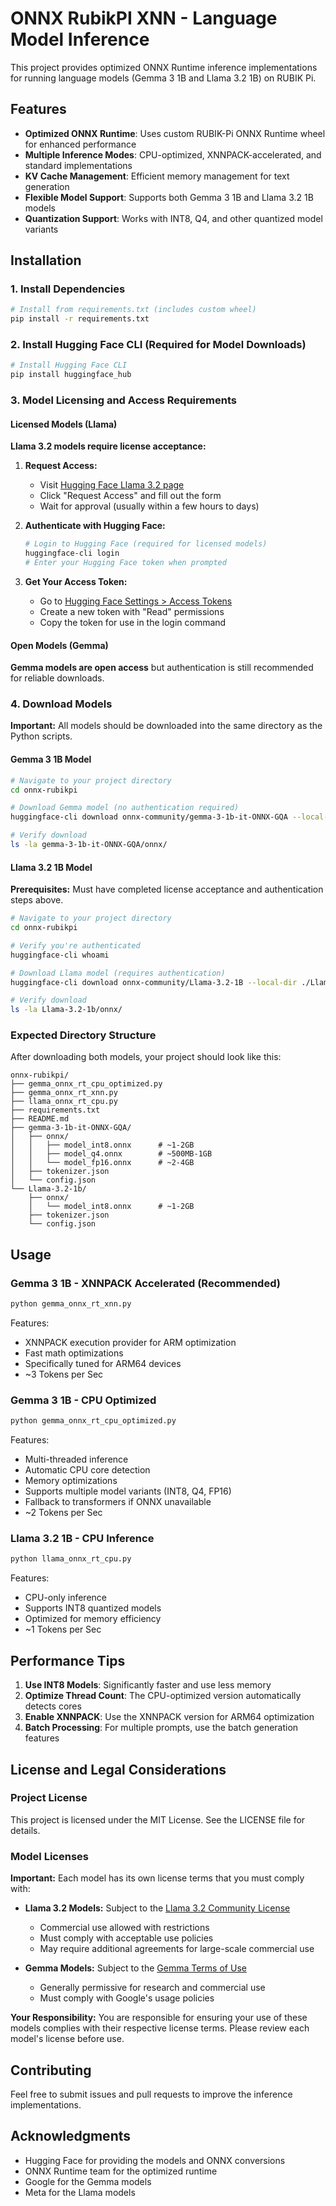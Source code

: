 # ONNX RubikPI XNN - Language Model Inference

This project provides optimized ONNX Runtime inference implementations for running language models (Gemma 3 1B and Llama 3.2 1B) on RUBIK Pi.

## Features

- **Optimized ONNX Runtime**: Uses custom RUBIK-Pi ONNX Runtime wheel for enhanced performance
- **Multiple Inference Modes**: CPU-optimized, XNNPACK-accelerated, and standard implementations
- **KV Cache Management**: Efficient memory management for text generation
- **Flexible Model Support**: Supports both Gemma 3 1B and Llama 3.2 1B models
- **Quantization Support**: Works with INT8, Q4, and other quantized model variants

## Installation

### 1. Install Dependencies

```bash
# Install from requirements.txt (includes custom wheel)
pip install -r requirements.txt
```

### 2. Install Hugging Face CLI (Required for Model Downloads)

```bash
# Install Hugging Face CLI
pip install huggingface_hub
```

### 3. Model Licensing and Access Requirements

#### Licensed Models (Llama)

**Llama 3.2 models require license acceptance:**

1. **Request Access:**
   - Visit [Hugging Face Llama 3.2 page](https://huggingface.co/onnx-community/Llama-3.2-1B)
   - Click "Request Access" and fill out the form
   - Wait for approval (usually within a few hours to days)

2. **Authenticate with Hugging Face:**
   ```bash
   # Login to Hugging Face (required for licensed models)
   huggingface-cli login
   # Enter your Hugging Face token when prompted
   ```

3. **Get Your Access Token:**
   - Go to [Hugging Face Settings > Access Tokens](https://huggingface.co/settings/tokens)
   - Create a new token with "Read" permissions
   - Copy the token for use in the login command

#### Open Models (Gemma)

**Gemma models are open access** but authentication is still recommended for reliable downloads.

### 4. Download Models

**Important:** All models should be downloaded into the same directory as the Python scripts.

#### Gemma 3 1B Model

```bash
# Navigate to your project directory
cd onnx-rubikpi

# Download Gemma model (no authentication required)
huggingface-cli download onnx-community/gemma-3-1b-it-ONNX-GQA --local-dir ./gemma-3-1b-it-ONNX-GQA

# Verify download
ls -la gemma-3-1b-it-ONNX-GQA/onnx/
```

#### Llama 3.2 1B Model

**Prerequisites:** Must have completed license acceptance and authentication steps above.

```bash
# Navigate to your project directory
cd onnx-rubikpi

# Verify you're authenticated
huggingface-cli whoami

# Download Llama model (requires authentication)
huggingface-cli download onnx-community/Llama-3.2-1B --local-dir ./Llama-3.2-1b

# Verify download
ls -la Llama-3.2-1b/onnx/
```


### Expected Directory Structure

After downloading both models, your project should look like this:

```
onnx-rubikpi/
├── gemma_onnx_rt_cpu_optimized.py
├── gemma_onnx_rt_xnn.py
├── llama_onnx_rt_cpu.py
├── requirements.txt
├── README.md
├── gemma-3-1b-it-ONNX-GQA/
│   ├── onnx/
│   │   ├── model_int8.onnx      # ~1-2GB
│   │   ├── model_q4.onnx        # ~500MB-1GB
│   │   └── model_fp16.onnx      # ~2-4GB
│   ├── tokenizer.json
│   └── config.json
└── Llama-3.2-1b/
    ├── onnx/
    │   └── model_int8.onnx      # ~1-2GB
    ├── tokenizer.json
    └── config.json
```


## Usage

### Gemma 3 1B - XNNPACK Accelerated (Recommended)

```bash
python gemma_onnx_rt_xnn.py
```

Features:
- XNNPACK execution provider for ARM optimization
- Fast math optimizations
- Specifically tuned for ARM64 devices
- ~3 Tokens per Sec


### Gemma 3 1B - CPU Optimized

```bash
python gemma_onnx_rt_cpu_optimized.py
```

Features:
- Multi-threaded inference
- Automatic CPU core detection
- Memory optimizations
- Supports multiple model variants (INT8, Q4, FP16)
- Fallback to transformers if ONNX unavailable
- ~2 Tokens per Sec

### Llama 3.2 1B - CPU Inference

```bash
python llama_onnx_rt_cpu.py
```

Features:
- CPU-only inference
- Supports INT8 quantized models
- Optimized for memory efficiency
- ~1 Tokens per Sec


## Performance Tips

1. **Use INT8 Models**: Significantly faster and use less memory
2. **Optimize Thread Count**: The CPU-optimized version automatically detects cores
3. **Enable XNNPACK**: Use the XNNPACK version for ARM64 optimization
4. **Batch Processing**: For multiple prompts, use the batch generation features

## License and Legal Considerations

### Project License
This project is licensed under the MIT License. See the LICENSE file for details.

### Model Licenses
**Important:** Each model has its own license terms that you must comply with:

- **Llama 3.2 Models:** Subject to the [Llama 3.2 Community License](https://huggingface.co/meta-llama/Llama-3.2-1B/blob/main/LICENSE)
  - Commercial use allowed with restrictions
  - Must comply with acceptable use policies
  - May require additional agreements for large-scale commercial use

- **Gemma Models:** Subject to the [Gemma Terms of Use](https://ai.google.dev/gemma/terms)
  - Generally permissive for research and commercial use
  - Must comply with Google's usage policies

**Your Responsibility:** You are responsible for ensuring your use of these models complies with their respective license terms. Please review each model's license before use.

## Contributing

Feel free to submit issues and pull requests to improve the inference implementations.

## Acknowledgments

- Hugging Face for providing the models and ONNX conversions
- ONNX Runtime team for the optimized runtime
- Google for the Gemma models
- Meta for the Llama models
